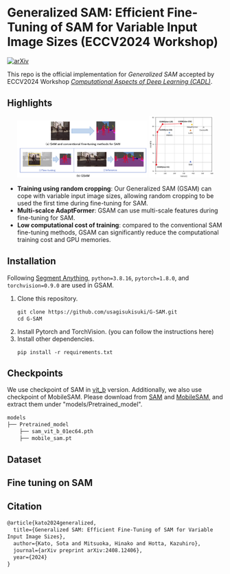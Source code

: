# Generalized SAM: Efficient Fine-Tuning of SAM for Variable Input Image Sizes (ECCV2024 Workshop)
[![arXiv](https://img.shields.io/badge/arXiv-2408.12406-b31b1b.svg)](https://arxiv.org/pdf/2408.12406)


This repo is the official implementation for *Generalized SAM* accepted by ECCV2024 Workshop [*Computational Aspects of Deep Learning (CADL)*](https://sites.google.com/nvidia.com/cadl2024).

## Highlights
<div align="center">
  <img src="figs/img1.png" width="60%"> <img src="figs/img2.png" width="30%">
</div>


- **Training using random cropping**: Our Generalized SAM (GSAM) can cope with variable input image sizes, allowing random cropping to be used the first time during fine-tuning for SAM.
- **Multi-scalce AdaptFormer**: GSAM can use multi-scale features during fine-tuning for SAM.
- **Low computational cost of training**: compared to the conventional SAM fine-tuning methods, GSAM can significantly reduce the computational training cost and GPU memories.


## Installation
Following [Segment Anything](https://github.com/facebookresearch/segment-anything), `python=3.8.16`, `pytorch=1.8.0`, and `torchvision=0.9.0` are used in GSAM.
1. Clone this repository.
   ```
   git clone https://github.com/usagisukisuki/G-SAM.git
   cd G-SAM
   ```
2. Install Pytorch and TorchVision. (you can follow the instructions here)
3. Install other dependencies.
   ```
   pip install -r requirements.txt
   ```

## Checkpoints
We use checkpoint of SAM in [vit_b](https://github.com/facebookresearch/segment-anything) version.
Additionally, we also use checkpoint of MobileSAM.
Please download from [SAM](https://github.com/facebookresearch/segment-anything) and [MobileSAM](https://github.com/ChaoningZhang/MobileSAM), and extract them under "models/Pretrained_model".

```
models
├── Pretrained_model
    ├── sam_vit_b_01ec64.pth
    ├── mobile_sam.pt
```

## Dataset

## Fine tuning on SAM



## Citation
```
@article{kato2024generalized,
  title={Generalized SAM: Efficient Fine-Tuning of SAM for Variable Input Image Sizes},
  author={Kato, Sota and Mitsuoka, Hinako and Hotta, Kazuhiro},
  journal={arXiv preprint arXiv:2408.12406},
  year={2024}
}
```
